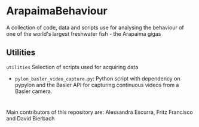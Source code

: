 # ArapaimaBehaviour
A collection of code, data and scripts use for analysing the behaviour of one of the world's largest freshwater fish - the Arapaima gigas

## Utilities
```utilities```
Selection of scripts used for acquiring data
 - ```pylon_basler_video_capture.py```:  Python script with dependency on pypylon and the Basler API for capturing continuous videos from a Basler camera.

#

Main contributors of this repository are: Alessandra Escurra, Fritz Francisco and David Bierbach
